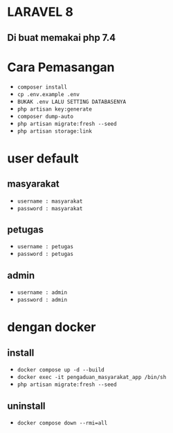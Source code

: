 # LARAVEL 8
## Di buat memakai php 7.4

# Cara Pemasangan

- `composer install`
- `cp .env.example .env`
- `BUKAK .env LALU SETTING DATABASENYA`
- `php artisan key:generate`
- `composer dump-auto`
- `php artisan migrate:fresh --seed`
- `php artisan storage:link`

# user default
## masyarakat
- `username : masyarakat`
- `password : masyarakat`

## petugas
- `username : petugas`
- `password : petugas`

## admin
- `username : admin`
- `password : admin`

# dengan docker
## install
- `docker compose up -d --build`
- `docker exec -it pengaduan_masyarakat_app /bin/sh`
- `php artisan migrate:fresh --seed`

## uninstall
- `docker compose down --rmi=all`
